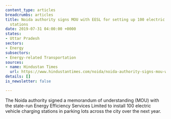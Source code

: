 ```yaml
---
content_type: articles
breadcrumbs: articles
title: Noida authority signs MOU with EESL for setting up 100 electric vehicle charging
  stations
date: 2019-07-31 04:00:00 +0000
states:
- Uttar Pradesh
sectors:
- Energy
subsectors:
- Energy-related Transportation
sources:
- name: Hindustan Times
  url: https://www.hindustantimes.com/noida/noida-authority-signs-mou-with-eesl-for-setting-up-100-electric-vehicle-charging-stations/story-OBgJ5YhYjsmeYKiE0N77kN.html
details: []
is_newsletter: false

---
```

The Noida authority signed a memorandum of understanding (MOU) with the state-run Energy Efficiency Services Limited to install 100 electric vehicle charging stations in parking lots across the city over the next year.
